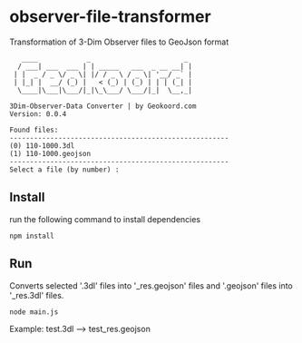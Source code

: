 # observer-file-transformer

Transformation of 3-Dim Observer files to GeoJson format

```
   ____            _                       _
  / ___| ___  ___ | | _____   ___  _ __ __| |
 | |  _ / _ \/ _ \| |/ / _ \ / _ \| '__/ _` |
 | |_| |  __/ (_) |   < (_) | (_) | | | (_| |
  \____|\___|\___/|_|\_\___/ \___/|_|  \__,_|

3Dim-Observer-Data Converter | by Geokoord.com
Version: 0.0.4

Found files:
------------------------------------------------------
(0) 110-1000.3dl
(1) 110-1000.geojson
------------------------------------------------------
Select a file (by number) :
```

## Install

run the following command to install dependencies

```
npm install
```

## Run

Converts selected '.3dl' files into '\_res.geojson' files and '.geojson' files into '\_res.3dl' files.

```
node main.js
```

Example:
test.3dl --> test_res.geojson
